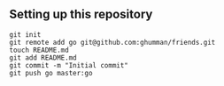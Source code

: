 ## Setting up this repository
```
git init
git remote add go git@github.com:ghumman/friends.git
touch README.md
git add README.md
git commit -m "Initial commit"
git push go master:go
```
